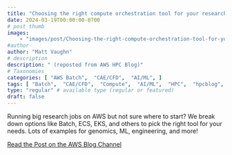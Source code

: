 ```yaml
---
title: "Choosing the right compute orchestration tool for your research workload"
date: 2024-03-19T00:00:00-0700
# post thumb
images:
    - "images/post/Choosing-the-right-compute-orchestration-tool-for-your-research-workload-1120x630.png"
#author
author: "Matt Vaughn"
# description
description: " (reposted from AWS HPC Blog)"
# Taxonomies
categories: [ "AWS Batch",  "CAE/CFD",  "AI/ML", ]
tags: [ "Batch",  "CAE/CFD",  "Compute",  "AI/ML",  "HPC",  "hpcblog", ]
type: "regular" # available type (regular or featured)
draft: false
---
```


Running big research jobs on AWS but not sure where to start? We break down options like Batch, ECS, EKS, and others to pick the right tool for your needs. Lots of examples for genomics, ML, engineering, and more!

<a href="https://aws.amazon.com/blogs/hpc/choosing-the-right-compute-orchestration-tool-for-your-research-workload/" class="btn btn-primary btn-lg active" role="button" aria-pressed="true" style="margin-top: 8px;">Read the Post on the AWS Blog Channel</a>
